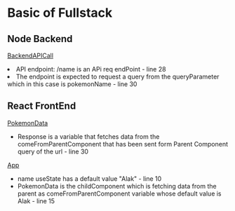 # Basic of Fullstack

## Node Backend

[BackendAPICall](./backend/index.js)
<li>API endpoint: /name is an APi req endPoint - line 28
<li>The endpoint is expected to request a query from the queryParameter which in this case is pokemonName  - line 30

## React FrontEnd

[PokemonData](./client/src/Components/PokemonData.js)
<ul>
<li>Response is a variable that fetches data from the comeFromParentComponent that has been sent form Parent Component query of the url - line 30</li>
</ul>

[App](./client/src/App.js)
<ul>
<li>name useState has a default value "Alak" - line 10</li>
<li>PokemonData is the childComponent which is fetching data from the parent as comeFromParentComponent variable whose default value is Alak - line 15</li>
</ul>